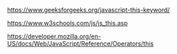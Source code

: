 https://www.geeksforgeeks.org/javascript-this-keyword/

https://www.w3schools.com/js/js_this.asp

https://developer.mozilla.org/en-US/docs/Web/JavaScript/Reference/Operators/this